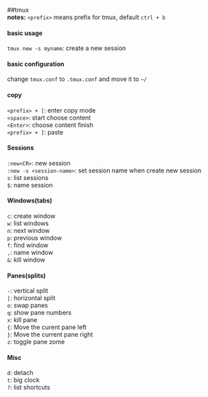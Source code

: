 ##tmux   
**notes:** `<prefix>` means prefix for tmux, default `ctrl + b`
#### basic usage
`tmux new -s myname`: create a new session   
#### basic configuration
change `tmux.conf` to `.tmux.conf` and move it to `~/`   
#### copy
`<prefix> + [`: enter copy mode   
`<space>`: start choose content   
`<Enter>`: choose content finish   
`<prefix> + ]`: paste
#### Sessions
`:new<CR>`: new session   
`:new -s <session-name>`: set session name when create new session   
`s`: list sessions   
`$`: name session 
#### Windows(tabs)
`c`: create window   
`w`: list windows   
`n`: next window   
`p`: previous window   
`f`: find window   
`,`: name window   
`&`: kill window   
#### Panes(splits)
`-`: vertical split   
`|`: horizontal split   
`o`: swap panes   
`q`: show pane numbers   
`x`: kill pane   
`{`: Move the curent pane left   
`}`: Move the current pane right   
`z`: toggle pane zome
#### Misc
`d`: detach   
`t`: big clock   
`?`: list shortcuts   
